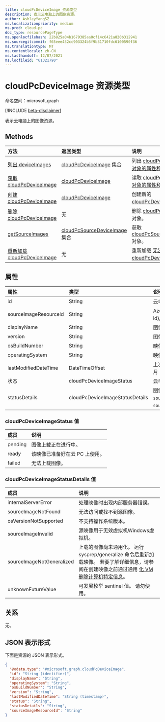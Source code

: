```yaml
---
title: cloudPcDeviceImage 资源类型
description: 表示云电脑上的图像资源。
author: AshleyYangSZ
ms.localizationpriority: medium
ms.prod: cloud-pc
doc_type: resourcePageType
ms.openlocfilehash: 22b825a04b1679385aa0cf14c6421a820b312941
ms.sourcegitcommit: f65eee432cc903324b5f9b31710fdc6100590f36
ms.translationtype: MT
ms.contentlocale: zh-CN
ms.lasthandoff: 12/07/2021
ms.locfileid: "61321790"
---
```

# <a name="cloudpcdeviceimage-resource-type"></a>cloudPcDeviceImage 资源类型

命名空间：microsoft.graph

[!INCLUDE [beta-disclaimer](../../includes/beta-disclaimer.md)]

表示云电脑上的图像资源。

## <a name="methods"></a>Methods

|方法|返回类型|说明|
|:---|:---|:---|
|[列出 deviceImages](../api/virtualendpoint-list-deviceimages.md)|[cloudPcDeviceImage](../resources/cloudpcdeviceimage.md) 集合|列出 [cloudPcDeviceImage 对象的属性和](../resources/cloudpcdeviceimage.md) 关系。|
|[获取 cloudPcDeviceImage](../api/cloudpcdeviceimage-get.md)|[cloudPcDeviceImage](../resources/cloudpcdeviceimage.md)|读取 [cloudPcDeviceImage 对象的属性和](../resources/cloudpcdeviceimage.md) 关系。|
|[创建 cloudPcDeviceImage](../api/virtualendpoint-post-deviceimages.md)|[cloudPcDeviceImage](../resources/cloudpcdeviceimage.md)|创建新的 [cloudPcDeviceImage](../resources/cloudpcdeviceimage.md) 对象。|
|[删除 cloudPcDeviceImage](../api/cloudpcdeviceimage-delete.md)|无|删除 [cloudPcDeviceImage](../resources/cloudpcdeviceimage.md) 对象。|
|[getSourceImages](../api/cloudpcdeviceimage-getsourceimages.md)|[cloudPcSourceDeviceImage](../resources/cloudpcsourcedeviceimage.md) 集合|获取 [cloudPcSourceDeviceImage](../resources/cloudpcsourcedeviceimage.md) 对象。|
|[重新加载 cloudPcDeviceImage](../api/cloudpcdeviceimage-reupload.md)|无|重新加载 [无法上载的 cloudPcDeviceImage](../resources/cloudpcdeviceimage.md) 对象。|

## <a name="properties"></a>属性

|属性|类型|说明|
|:---|:---|:---|
|id|String|云电脑上的图像资源的唯一标识符。 只读。|
|sourceImageResourceId|String|Azure 上的源图像资源的 ID。 所需格式："/subscriptions/{subscription-id}/resourceGroups/{resourceGroupName}/providers/Microsoft.Compute/images/{imageName}"。|
|displayName|String|图像显示名称。|
|version|String|图像版本。 例如：0.0.1、1.5.13。|
|osBuildNumber|String|映像的操作系统生成版本。 例如：1909。|
|operatingSystem|String|映像的操作系统。 例如：Windows 10 企业版。|
|lastModifiedDateTime|DateTimeOffset|上次修改图像的数据和时间。 时间以 ISO 8601 格式显示，协调世界时 (UTC) 时间。 例如，2014 年 1 月 1 日午夜 UTC 显示为"2014-01-01T00：00：00Z"。|
|状态|cloudPcDeviceImageStatus|云电脑上映像的状态。 可取值为：`pending`、`ready`、`failed`。|
|statusDetails|cloudPcDeviceImageStatusDetails|图像状态的详细信息，指示上传失败的原因（如果适用）。 可能的值是 `internalServerError` `sourceImageNotFound` `osVersionNotSupported` ：、、、 `sourceImageInvalid` 和 `sourceImageNotGeneralized` 。|

### <a name="cloudpcdeviceimagestatus-values"></a>cloudPcDeviceImageStatus 值

|成员|说明|
|:---|:---|
|pending|图像上载正在进行中。|
|ready|该映像已准备好在云 PC 上使用。|
|failed|无法上载图像。 |

### <a name="cloudpcdeviceimagestatusdetails-values"></a>cloudPcDeviceImageStatusDetails 值

|成员|说明|
|:---|:---|
|internalServerError|处理映像时出现内部服务器错误。|
|sourceImageNotFound|无法访问或找不到源图像。|
|osVersionNotSupported| 不支持操作系统版本。|
|sourceImageInvalid|源映像用于无效虚拟机Windows虚拟机。|
|sourceImageNotGeneralized|上载的图像尚未通用化。 运行 sysprep/generalize 命令后重新加载映像。 若要了解详细信息，请参阅在创建映像之前通过通用 [化 VM 删除计算机特定信息](/azure/virtual-machines/generalize)。|
|unknownFutureValue|可发展枚举 sentinel 值。 请勿使用。|

## <a name="relationships"></a>关系

无。

## <a name="json-representation"></a>JSON 表示形式

下面是资源的 JSON 表示形式。
<!-- {
  "blockType": "resource",
  "keyProperty": "id",
  "@odata.type": "microsoft.graph.cloudPcDeviceImage",
  "baseType": "microsoft.graph.entity",
  "openType": false
}
-->

``` json
{
  "@odata.type": "#microsoft.graph.cloudPcDeviceImage",
  "id": "String (identifier)",
  "displayName": "String",
  "operatingSystem": "String",
  "osBuildNumber": "String",
  "version": "String",
  "lastModifiedDateTime": "String (timestamp)",
  "status": "String",
  "statusDetails": "String",
  "sourceImageResourceId": "String"
}
```
